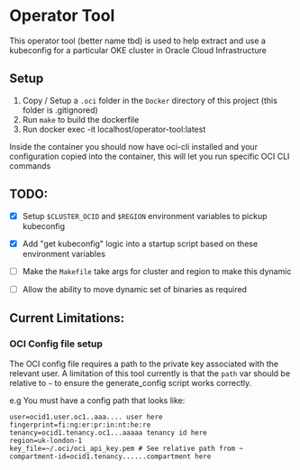 # Operator Tool

This operator tool (better name tbd) is used to help extract and use a kubeconfig for a particular OKE cluster in Oracle Cloud Infrastructure

## Setup

1. Copy / Setup a `.oci` folder in the `Docker` directory of this project (this folder is .gitignored)
2. Run `make` to build the dockerfile
3. Run docker exec -it localhost/operator-tool:latest 

Inside the container you should now have oci-cli installed and your configuration copied into the container, this will let you run specific OCI CLI commands

## TODO:

- [X] Setup `$CLUSTER_OCID` and `$REGION` environment variables to pickup kubeconfig
- [X] Add "get kubeconfig" logic into a startup script based on these environment variables
- [ ] Make the `Makefile` take args for cluster and region to make this dynamic
- [ ] Allow the ability to move dynamic set of binaries as required


## Current Limitations:

### OCI Config file setup

The OCI config file requires a path to the private key associated with the relevant user. A limitation of this tool currently is that the `path` var should be relative to `~` to ensure the generate_config script works correctly.

e.g You must have a config path that looks like:

```
user=ocid1.user.oc1..aaa.... user here
fingerprint=fi:ng:er:pr:in:nt:he:re
tenancy=ocid1.tenancy.oc1...aaaaa tenancy id here
region=uk-london-1
key_file=~/.oci/oci_api_key.pem # See relative path from ~
compartment-id=ocid1.tenancy......compartment here
```
